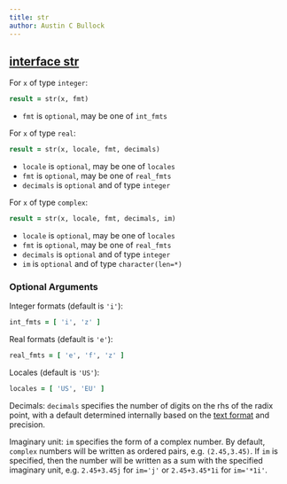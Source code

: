 ```yaml
---
title: str
author: Austin C Bullock
---
```


## [interface str](../../interface/str.html)

For `x` of type `integer`:

```fortran
result = str(x, fmt)
```

* `fmt` is `optional`, may be one of `int_fmts`

For `x` of type `real`:

```fortran
result = str(x, locale, fmt, decimals)
```

* `locale` is `optional`, may be one of `locales`
* `fmt` is `optional`, may be one of `real_fmts`
* `decimals` is `optional` and of type `integer`

For `x` of type `complex`:

```fortran
result = str(x, locale, fmt, decimals, im)
```

* `locale` is `optional`, may be one of `locales`
* `fmt` is `optional`, may be one of `real_fmts`
* `decimals` is `optional` and of type `integer`
* `im` is `optional` and of type `character(len=*)`

### Optional Arguments

Integer formats (default is `'i'`):

```fortran
int_fmts = [ 'i', 'z' ]
```

Real formats (default is `'e'`):

```fortran
real_fmts = [ 'e', 'f', 'z' ]
```

Locales (default is `'US'`):

```fortran
locales = [ 'US', 'EU' ]
```

Decimals: `decimals` specifies the number of digits on the rhs of the radix point, with a default determined internally based on the [text format](../UserInfo/text-fmts.html) and precision.

Imaginary unit: `im` specifies the form of a complex number. By default, `complex` numbers will be written as ordered pairs, e.g. `(2.45,3.45)`. If `im` is specified, then the number will be written as a sum with the specified imaginary unit, e.g. `2.45+3.45j` for `im='j'` or `2.45+3.45*1i` for `im='*1i'`.
